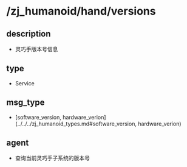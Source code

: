 # /zj_humanoid/hand/versions

## description
- 灵巧手版本号信息

## type
- Service

## msg_type
- [software_version, hardware_verion](../../../zj_humanoid_types.md#software_version, hardware_verion)

## agent
- 查询当前灵巧手子系统的版本号


